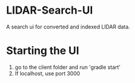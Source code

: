 # LIDAR-Search-UI
A search ui for converted and indexed LIDAR data.

# Starting the UI
1. go to the client folder and run 'gradle start'
2. If localhost, use port 3000
